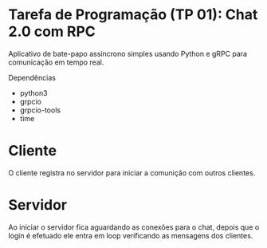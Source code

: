 # Tarefa de Programação (TP 01): Chat 2.0 com RPC 

Aplicativo de bate-papo assíncrono simples usando Python e gRPC para comunicação em tempo real.

Dependências
- python3
- grpcio
- grpcio-tools
- time 

# Cliente
O cliente registra no servidor para iniciar a comunição com outros clientes.


# Servidor
Ao iniciar o servidor fica aguardando as conexões para o chat, depois que o login é efetuado ele entra em loop verificando as mensagens dos clientes.



